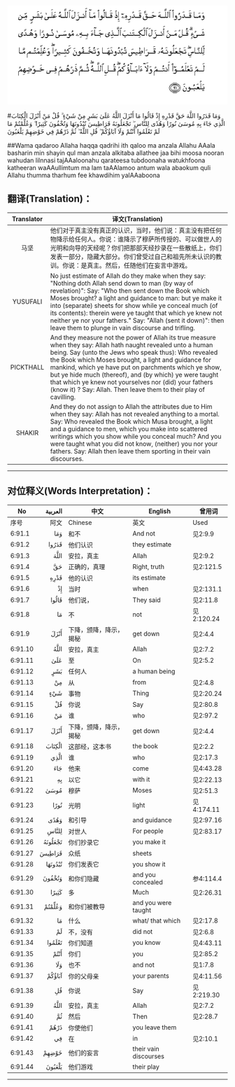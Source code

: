 ![006:091](images/006_091.gif)

#وَمَا قَدَرُوا اللَّهَ حَقَّ قَدْرِهِ إِذْ قَالُوا مَا أَنْزَلَ اللَّهُ عَلَىٰ بَشَرٍ مِنْ شَيْءٍ ۗ قُلْ مَنْ أَنْزَلَ الْكِتَابَ الَّذِي جَاءَ بِهِ مُوسَىٰ نُورًا وَهُدًى لِلنَّاسِ ۖ تَجْعَلُونَهُ قَرَاطِيسَ تُبْدُونَهَا وَتُخْفُونَ كَثِيرًا ۖ وَعُلِّمْتُمْ مَا لَمْ تَعْلَمُوا أَنْتُمْ وَلَا آبَاؤُكُمْ ۖ قُلِ اللَّهُ ۖ ثُمَّ ذَرْهُمْ فِي خَوْضِهِمْ يَلْعَبُونَ 

##Wama qadaroo Allaha haqqa qadrihi ith qaloo ma anzala Allahu AAala basharin min shayin qul man anzala alkitaba allathee jaa bihi moosa nooran wahudan lilnnasi tajAAaloonahu qarateesa tubdoonaha watukhfoona katheeran waAAullimtum ma lam taAAlamoo antum wala abaokum quli Allahu thumma tharhum fee khawdihim yalAAaboona 

## 翻译(Translation)：

| Translator | 译文(Translation)                                            |
| :--------: | ------------------------------------------------------------ |
|    马坚    | 他们对于真主没有真正的认识，当时，他们说：真主没有把任何物降示给任何人。你说：谁降示了穆萨所传授的、可以做世人的光明和向导的天经呢？你们把那部天经抄录在一些散纸上，你们发表一部分，隐藏大部分。你们曾受过自己和祖先所未认识的教训。你说：是真主。然后，任随他们在妄言中游戏。 |
|  YUSUFALI  | No just estimate of Allah do they make when they say: "Nothing doth Allah send down to man (by way of revelation)": Say: "Who then sent down the Book which Moses brought? a light and guidance to man: but ye make it into (separate) sheets for show while ye conceal much (of its contents): therein were ye taught that which ye knew not neither ye nor your fathers." Say: "Allah (sent it down)": then leave them to plunge in vain discourse and trifling. |
| PICKTHALL  | And they measure not the power of Allah its true measure when they say: Allah hath naught revealed unto a human being. Say (unto the Jews who speak thus): Who revealed the Book which Moses brought, a light and guidance for mankind, which ye have put on parchments which ye show, but ye hide much (thereof), and (by which) ye were taught that which ye knew not yourselves nor (did) your fathers (know it) ? Say: Allah. Then leave them to their play of cavilling. |
|   SHAKIR   | And they do not assign to Allah the attributes due to Him when they say: Allah has not revealed anything to a mortal. Say: Who revealed the Book which Musa brought, a light and a guidance to men, which you make into scattered writings which you show while you conceal much? And you were taught what you did not know, (neither) you nor your fathers. Say: Allah then leave them sporting in their vain discourses. |

---

## 对位释义(Words Interpretation)：

| No   | العربية | 中文    | English | 曾用词 |
| ---- | ------: | ------- | ------- | ------ |
| 序号 |    阿文 | Chinese | 英文    | Used   |
| 6:91.1  | وَمَا     | 和不                   | And not               | 见2:9.9    |
| 6:91.2  | قَدَرُوا   | 他们认识               | they estimate         |            |
| 6:91.3  | اللَّهَ    | 安拉，真主             | Allah                 | 见2:9.2    |
| 6:91.4  | حَقَّ      | 正确的，真理           | Right, truth          | 见2:121.5  |
| 6:91.5  | قَدْرِهِ    | 他的认识               | its estimate          |            |
| 6:91.6  | إِذْ      | 当时                   | when                  | 见2:131.1  |
| 6:91.7  | قَالُوا   | 他们说，               | They said             | 见2:11.8   |
| 6:91.8  | مَا      | 不                     | not                   | 见2:120.24 |
| 6:91.9  | أَنْزَلَ    | 下降，颁降，降示，揭秘 | get down              | 见2:4.4    |
| 6:91.10 | اللَّهُ    | 安拉，真主             | Allah                 | 见2:7.2    |
| 6:91.11 | عَلَىٰ     | 至                     | On                    | 见2:5.2    |
| 6:91.12 | بَشَرٍ     | 任何人                 | a human being         |            |
| 6:91.13 | مِنْ      | 从                     | from                  | 见2:4.8    |
| 6:91.14 | شَيْءٍ     | 事物                   | Thing                 | 见2:20.24  |
| 6:91.15 | قُلْ      | 你说                   | Say                   | 见2:80.8   |
| 6:91.16 | مَنْ      | 谁                     | who                   | 见2:97.2   |
| 6:91.17 | أَنْزَلَ    | 下降，颁降，降示，揭秘 | get down              | 见2:4.4    |
| 6:91.18 | الْكِتَابَ  | 这部经，这本书         | the book              | 见2:2.2    |
| 6:91.19 | الَّذِي    | 谁                     | who                   | 见2:17.3   |
| 6:91.20 | جَاءَ     | 他来                   | come                  | 见4:43.28  |
| 6:91.21 | بِهِ      | 以它                   | with it               | 见2:22.13  |
| 6:91.22 | مُوسَىٰ    | 穆萨                   | Moses                 | 见2:51.3   |
| 6:91.23 | نُورًا    | 光明                   | light                 | 见4:174.11 |
| 6:91.24 | وَهُدًى    | 和引导                 | and guidance          | 见2:97.16  |
| 6:91.25 | لِلنَّاسِ   | 对世人                 | For people            | 见2:83.17  |
| 6:91.26 | تَجْعَلُونَهُ | 你们抄录它             | you make it           |            |
| 6:91.27 | قَرَاطِيسَ  | 众纸                   | sheets                |            |
| 6:91.28 | تُبْدُونَهَا | 你们发表它             | you show it           |            |
| 6:91.29 | وَتُخْفُونَ  | 和你们隐藏             | and you concealed     | 参4:114.4  |
| 6:91.30 | كَثِيرًا   | 多                     | Much                  | 见2:26.31  |
| 6:91.31 | وَعُلِّمْتُمْ  | 和你们被教导           | and you were taught   |            |
| 6:91.32 | مَا      | 什么                   | what/ that which      | 见2:17.8   |
| 6:91.33 | لَمْ      | 不，没有               | did not               | 见2:6.8    |
| 6:91.34 | تَعْلَمُوا  | 你们知道               | you know              | 见4:43.11  |
| 6:91.35 | أَنْتُمْ    | 你们                   | you                   | 见2:85.2   |
| 6:91.36 | وَلَا     | 也不                   | and not               | 见1:7.8    |
| 6:91.37 | آبَاؤُكُمْ  | 你的父母亲             | your parents          | 见4:11.56  |
| 6:91.38 | قُلِ      | 你说                   | Say                   | 见2:219.30 |
| 6:91.39 | اللَّهُ    | 安拉，真主             | Allah                 | 见2:7.2    |
| 6:91.40 | ثُمَّ      | 然后                   | Then                  | 见2:28.7   |
| 6:91.41 | ذَرْهُمْ    | 你使他们               | you leave them        |            |
| 6:91.42 | فِي      | 在                     | in                    | 见2:10.1   |
| 6:91.43 | خَوْضِهِمْ   | 他们的妄言             | their vain discourses |            |
| 6:91.44 | يَلْعَبُونَ  | 他们游戏               | their play            |            |

---
